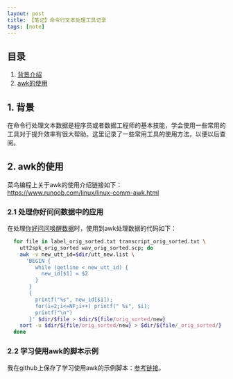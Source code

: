 ```yaml
---
layout: post
title: 【笔记】命令行文本处理工具记录
tags: [note]
---
```


## 目录

1. [背景介绍](#introduction)
2. [awk的使用](#awk)

<h2 id="introduction"> 1. 背景 </h2>

在命令行处理文本数据是程序员或者数据工程师的基本技能，学会使用一些常用的工具对于提升效率有很大帮助。这里记录了一些常用工具的使用方法，以便以后查阅。

<h2 id="awk"> 2. awk的使用 </h2>

菜鸟编程上关于awk的使用介绍链接如下：<https://www.runoob.com/linux/linux-comm-awk.html>

<h3> 2.1 处理你好问问数据中的应用 </h3>

在处理[你好问问唤醒数据](https://openslr.org/87/)时，使用到awk处理数据的代码如下：
```bash
  for file in label_orig_sorted.txt transcript_orig_sorted.txt \
    utt2spk_orig_sorted wav_orig_sorted.scp; do
    awk -v new_utt_id=$dir/utt_new.list \
      'BEGIN {
         while (getline < new_utt_id) {
           new_id[$1] = $2
         }
       }
       {
         printf("%s", new_id[$1]);
         for(i=2;i<=NF;i++) printf(" %s", $i);
         printf("\n")
       }' $dir/$file > $dir/${file/orig_sorted/new}
    sort -u $dir/${file/orig_sorted/new} > $dir/${file/_orig_sorted/}
  done
```

<h3> 2.2 学习使用awk的脚本示例 </h3>

我在github上保存了学习使用awk的示例脚本：[参考链接](https://github.com/han-xie/code_notes/blob/master/shell/02_awk.sh)。
